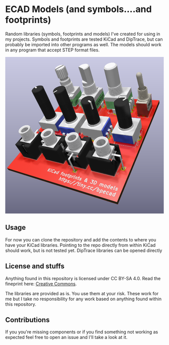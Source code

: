 # ECAD Models (and symbols....and footprints)

Random libraries (symbols, footprints and models) I've created for using in my projects. Symbols and footprints are tested KiCad and DipTrace, but can probably be imported into other programs as well. The models should work in any program that accept STEP format files. 

![Image of 3D models](./png/KiCad.png "KiCad models")


## Usage

For now you can clone the repository and add the contents to where you have your KiCad libraries. Pointing to the repo directly from within KiCad should work, but is not tested yet. DipTrace libraries can be opened directly


## License and stuffs

Anything found in this repository is licensed under CC BY-SA 4.0. Read the fineprint here: [Creative Commons](https://creativecommons.org/licenses/by-sa/4.0/legalcode).

The libraries are provided as is. You use them at your risk. These work for me but I take no responsibility for any work based on anything found within this repository.


## Contributions

If you you're missing components or if you find something not working as expected feel free to open an issue and I'll take a look at it.
